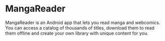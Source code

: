 # MangaReader
MangaReader is an Android app that lets you read manga and webcomics. You can access a catalog of thousands of titles, download them to read them offline and create your own library with unique content for you.
